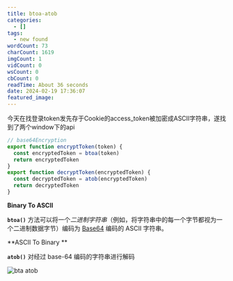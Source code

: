 ```yaml
---
title: btoa-atob
categories:
  - []
tags:
  - new found
wordCount: 73
charCount: 1619
imgCount: 1
vidCount: 0
wsCount: 0
cbCount: 0
readTime: About 36 seconds
date: 2024-02-19 17:36:07
featured_image:
---
```

今天在找登录token发先存于Cookie的access_token被加密成ASCII字符串，遂找到了两个window下的api

```js
// base64Encryption
export function encryptToken(token) {
  const encryptedToken = btoa(token)
  return encryptedToken
}
export function decryptToken(encryptedToken) {
  const decryptedToken = atob(encryptedToken)
  return decryptedToken
}
```



**Binary To ASCII**

**`btoa()`** 方法可以将一个*二进制字符串*（例如，将字符串中的每一个字节都视为一个二进制数据字节）编码为 [Base64](https://developer.mozilla.org/zh-CN/docs/Glossary/Base64) 编码的 ASCII 字符串。

**ASCII To Binary **

**`atob()`** 对经过 base-64 编码的字符串进行解码

![bta atob](https://s2.loli.net/2024/02/19/6sy4PoWhdcw5BXJ.png)